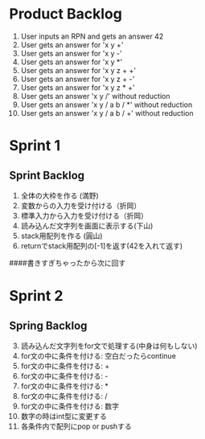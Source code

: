 # Product Backlog

1. User inputs an RPN and gets an answer 42
2. User gets an answer for 'x y +'
3. User gets an answer for 'x y -'
4. User gets an answer for 'x y *'
5. User gets an answer for 'x y z + +'
6. User gets an answer for 'x y z + -'
7. User gets an answer for 'x y z * +'
8. User gets an answer 'x y /' without reduction
9. User gets an answer 'x y / a b / *' without reduction
10. User gets an answer 'x y / a b / +' without reduction

# Sprint 1
## Sprint Backlog
1. 全体の大枠を作る (満野)
2. 変数からの入力を受け付ける（折岡）
3. 標準入力から入力を受け付ける（折岡）
4. 読み込んだ文字列を画面に表示する(下山)
5. stack用配列を作る (圓山)
6. returnでstack用配列の[-1]を返す(42を入れて返す) 


####書きすぎちゃったから次に回す
# Sprint 2
## Spring Backlog
3. 読み込んだ文字列をfor文で処理する(中身は何もしない)
4. for文の中に条件を付ける: 空白だったらcontinue
5. for文の中に条件を付ける: +
6. for文の中に条件を付ける: -
7. for文の中に条件を付ける: *
8. for文の中に条件を付ける: /
9. for文の中に条件を付ける: 数字
10. 数字の時はint型に変更する
11. 各条件内で配列にpop or pushする